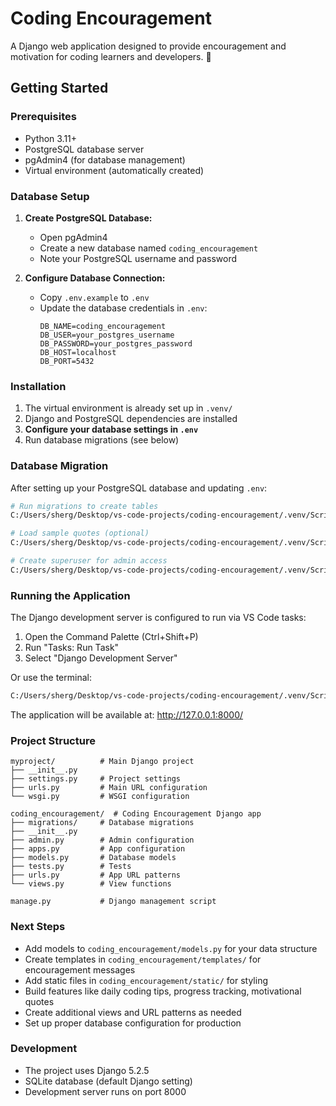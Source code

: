 # Coding Encouragement

A Django web application designed to provide encouragement and motivation for coding learners and developers. 🚀

## Getting Started

### Prerequisites
- Python 3.11+
- PostgreSQL database server
- pgAdmin4 (for database management)
- Virtual environment (automatically created)

### Database Setup

1. **Create PostgreSQL Database:**
   - Open pgAdmin4
   - Create a new database named `coding_encouragement`
   - Note your PostgreSQL username and password

2. **Configure Database Connection:**
   - Copy `.env.example` to `.env`
   - Update the database credentials in `.env`:
     ```
     DB_NAME=coding_encouragement
     DB_USER=your_postgres_username
     DB_PASSWORD=your_postgres_password
     DB_HOST=localhost
     DB_PORT=5432
     ```

### Installation

1. The virtual environment is already set up in `.venv/`
2. Django and PostgreSQL dependencies are installed
3. **Configure your database settings in `.env`**
4. Run database migrations (see below)

### Database Migration

After setting up your PostgreSQL database and updating `.env`:

```bash
# Run migrations to create tables
C:/Users/sherg/Desktop/vs-code-projects/coding-encouragement/.venv/Scripts/python.exe manage.py migrate

# Load sample quotes (optional)
C:/Users/sherg/Desktop/vs-code-projects/coding-encouragement/.venv/Scripts/python.exe manage.py load_sample_quotes

# Create superuser for admin access
C:/Users/sherg/Desktop/vs-code-projects/coding-encouragement/.venv/Scripts/python.exe manage.py createsuperuser
```

### Running the Application

The Django development server is configured to run via VS Code tasks:

1. Open the Command Palette (Ctrl+Shift+P)
2. Run "Tasks: Run Task"
3. Select "Django Development Server"

Or use the terminal:
```bash
C:/Users/sherg/Desktop/vs-code-projects/coding-encouragement/.venv/Scripts/python.exe manage.py runserver
```

The application will be available at: http://127.0.0.1:8000/

### Project Structure

```
myproject/          # Main Django project
├── __init__.py
├── settings.py     # Project settings
├── urls.py         # Main URL configuration
└── wsgi.py         # WSGI configuration

coding_encouragement/  # Coding Encouragement Django app
├── migrations/     # Database migrations
├── __init__.py
├── admin.py        # Admin configuration
├── apps.py         # App configuration
├── models.py       # Database models
├── tests.py        # Tests
├── urls.py         # App URL patterns
└── views.py        # View functions

manage.py           # Django management script
```

### Next Steps

- Add models to `coding_encouragement/models.py` for your data structure
- Create templates in `coding_encouragement/templates/` for encouragement messages
- Add static files in `coding_encouragement/static/` for styling
- Build features like daily coding tips, progress tracking, motivational quotes
- Create additional views and URL patterns as needed
- Set up proper database configuration for production

### Development

- The project uses Django 5.2.5
- SQLite database (default Django setting)
- Development server runs on port 8000
